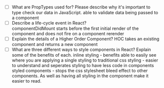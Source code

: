- [ ] What are PropTypes used for? Please describe why it's important to type check our data in JavaScript.
      able to validate data being passed to a component
- [ ] Describe a life-cycle event in React?  
       componentDidMount starts before the first initial render of the component and does not fire on a component rerender
- [ ] Explain the details of a Higher Order Component?
      HOC takes an existing component and returns a new component
- [ ] What are three different ways to style components in React? Explain some of the benefits of each.
      inline styling - benefits able to easily see where you are applying a single styling to
      traditional css styling - easier to understand and seperates styling to have less code in components
      styled components - stops the css stylesheet bleed effect to other components. As well as having all styling in the component make it easier to read.
